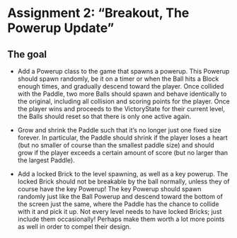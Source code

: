 # Assignment 2: “Breakout, The Powerup Update”

## The goal

- Add a Powerup class to the game that spawns a powerup. This Powerup should spawn randomly,
  be it on a timer or when the Ball hits a Block enough times, and gradually descend toward the
  player. Once collided with the Paddle, two more Balls should spawn and behave identically to
  the original, including all collision and scoring points for the player. Once the player
  wins and proceeds to the VictoryState for their current level, the Balls should reset so that
  there is only one active again.

- Grow and shrink the Paddle such that it’s no longer just one fixed size forever. In particular,
  the Paddle should shrink if the player loses a heart (but no smaller of course than the smallest
  paddle size) and should grow if the player exceeds a certain amount of score (but no larger than
  the largest Paddle).

- Add a locked Brick to the level spawning, as well as a key powerup. The locked Brick should not be
  breakable by the ball normally, unless they of course have the key Powerup! The key Powerup should
  spawn randomly just like the Ball Powerup and descend toward the bottom of the screen just the same,
  where the Paddle has the chance to collide with it and pick it up. Not every level needs to have locked
  Bricks; just include them occasionally! Perhaps make them worth a lot more points as well in order to
  compel their design.

